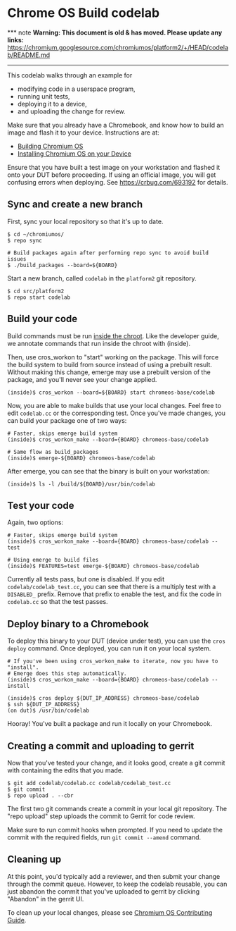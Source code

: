 # Chrome OS Build codelab

*** note
**Warning: This document is old & has moved.  Please update any links:**<br>
https://chromium.googlesource.com/chromiumos/platform2/+/HEAD/codelab/README.md
***

This codelab walks through an example for
- modifying code in a userspace program,
- running unit tests,
- deploying it to a device,
- and uploading the change for review.

Make sure that you already have a Chromebook, and know how to build an image
and flash it to your device. Instructions are at:
* [Building Chromium OS]
* [Installing Chromium OS on your Device]

Ensure that you have built a test image on your workstation and flashed it onto
your DUT before proceeding. If using an official image, you will get confusing
errors when deploying. See https://crbug.com/693192 for details.

## Sync and create a new branch

First, sync your local repository so that it's up to date.
```
$ cd ~/chromiumos/
$ repo sync

# Build packages again after performing repo sync to avoid build issues
$ ./build_packages --board=${BOARD}
```

Start a new branch, called `codelab` in the `platform2` git repository.
```
$ cd src/platform2
$ repo start codelab
```

## Build your code

Build commands must be run [inside the
chroot](https://chromium.googlesource.com/chromiumos/docs/+/HEAD/developer_guide.md#Enter-the-chroot).
Like the developer guide, we annotate commands that run inside the chroot
with (inside).

Then, use cros_workon to "start" working on the package. This will force the
build system to build from source instead of using a prebuilt result. Without
making this change, emerge may use a prebuilt version of the package, and
you'll never see your change applied.
```
(inside)$ cros_workon --board=${BOARD} start chromeos-base/codelab
```

Now, you are able to make builds that use your local changes. Feel free to edit
`codelab.cc` or the corresponding test. Once you've made changes, you can build
your package one of two ways:
```
# Faster, skips emerge build system
(inside)$ cros_workon_make --board={BOARD} chromeos-base/codelab

# Same flow as build_packages
(inside)$ emerge-${BOARD} chromeos-base/codelab
```

After emerge, you can see that the binary is built on your workstation:
```
(inside)$ ls -l /build/${BOARD}/usr/bin/codelab
```

## Test your code

Again, two options:
```
# Faster, skips emerge build system
(inside)$ cros_workon_make --board={BOARD} chromeos-base/codelab --test

# Using emerge to build files
(inside)$ FEATURES=test emerge-${BOARD} chromeos-base/codelab
```

Currently all tests pass, but one is disabled. If you edit
`codelab/codelab_test.cc`, you can see that there is a multiply test
with a `DISABLED_` prefix. Remove that prefix to enable the test, and fix the
code in `codelab.cc` so that the test passes.

## Deploy binary to a Chromebook

To deploy this binary to your DUT (device under test), you can use the
`cros deploy` command. Once deployed, you can run it on your local system.
```
# If you've been using cros_workon_make to iterate, now you have to "install".
# Emerge does this step automatically.
(inside)$ cros_workon_make --board={BOARD} chromeos-base/codelab --install

(inside)$ cros deploy ${DUT_IP_ADDRESS} chromeos-base/codelab
$ ssh ${DUT_IP_ADDRESS}
(on dut)$ /usr/bin/codelab
```
Hooray! You've built a package and run it locally on your Chromebook.

## Creating a commit and uploading to gerrit

Now that you've tested your change, and it looks good, create a git commit with
containing the edits that you made.
```
$ git add codelab/codelab.cc codelab/codelab_test.cc
$ git commit
$ repo upload . --cbr
```

The first two git commands create a commit in your local git repository. The
"repo upload" step uploads the commit to Gerrit for code review.

Make sure to run commit hooks when prompted. If you need to update the commit
with the required fields, run `git commit --amend` command.

## Cleaning up

At this point, you'd typically add a reviewer, and then submit your change
through the commit queue. However, to keep the codelab reusable, you can just
abandon the commit that you've uploaded to gerrit by clicking "Abandon" in the
gerrit UI.

To clean up your local changes, please see [Chromium OS Contributing Guide].

[Building Chromium OS]: https://chromium.googlesource.com/chromiumos/docs/+/HEAD/developer_guide.md#Building-Chromium-OS

[Installing Chromium OS on your Device]: https://chromium.googlesource.com/chromiumos/docs/+/HEAD/developer_guide.md#Installing-Chromium-OS-on-your-Device

[Chromium OS Contributing Guide]: https://chromium.googlesource.com/chromiumos/docs/+/HEAD/contributing.md#clean-up
